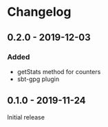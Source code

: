 # Changelog

## 0.2.0 - 2019-12-03

### Added
- getStats method for counters
- sbt-gpg plugin


## 0.1.0 - 2019-11-24

Initial release

